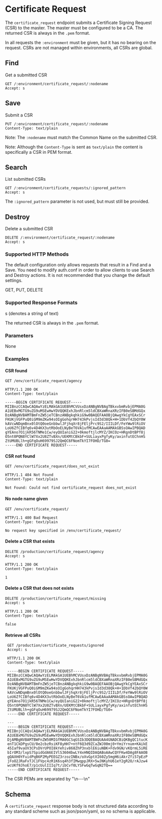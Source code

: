 Certificate Request
=============

The `certificate_request` endpoint submits a Certificate Signing Request (CSR)
to the master.  The master must be configured to be a CA.  The returned
CSR is always in the `.pem` format.

In all requests the `:environment` must be given, but it has no bearing on the request. CSRs are not managed within environments, all CSRs are global.

Find
----

Get a submitted CSR

    GET /:environment/certificate_request/:nodename
    Accept: s

Save
----

Submit a CSR

    PUT /:environment/certificate_request/:nodename
    Content-Type: text/plain

Note: The `:nodename` must match the Common Name on the submitted CSR.

Note: Although the `Content-Type` is sent as `text/plain` the content is
specifically a CSR in PEM format.

Search
----

List submitted CSRs

    GET /:environment/certificate_requests/:ignored_pattern
    Accept: s

The `:ignored_pattern` parameter is not used, but must still be provided.

Destroy
----

Delete a submitted CSR

    DELETE /:environment/certificate_request/:nodename
    Accept: s

### Supported HTTP Methods

The default configuration only allows requests that result in a Find and a
Save. You need to modify auth.conf in order to allow clients to use Search and
Destroy actions. It is not recommended that you change the default settings.

GET, PUT, DELETE

### Supported Response Formats

s (denotes a string of text)

The returned CSR is always in the `.pem` format.

### Parameters

None

### Examples

#### CSR found

    GET /env/certificate_request/agency

    HTTP/1.1 200 OK
    Content-Type: text/plain

    -----BEGIN CERTIFICATE REQUEST-----
    MIIBnzCCAQwCAQAwYzELMAkGA1UEBhMCVUsxDzANBgNVBAgTBkxvbmRvbjEPMA0G
    A1UEBxMGTG9uZG9uMSEwHwYDVQQKExhJbnRlcm5ldCBXaWRnaXRzIFB0eSBMdGQx
    DzANBgNVBAMTBmFnZW5jeTCBnzANBgkqhkiG9w0BAQEFAAOBjQAwgYkCgYEAxSCr
    FKUKjVGFPuQ0iGM9mZKw94sOIgGohqrHH743kPvjsId3d38Qk+H+1DbVf42bQY0W
    kAVcwNDqmBnx0lOtQ0oeGnbbwlJFjhqXr8jFEljPrc9S2/IIILDf/FeYWw9lRiOV
    LoU6ZfCIBfq6v4D4KX3utRbOoELNyBeT6VA1ufMCAwEAAaAAMAkGBSsOAwIPBQAD
    gYEAno7O1jkR56TNMe1Cw/eyQUIaniG22+0kmoftjlcMYZ/IKCOz+HRgnDtBPf8j
    O5nt0PQN8YClW7Xx2U8ZTvBXn/UEKMtCBkbF+SULiayxPgfyKy/axinfutEChnHS
    ZtUMUBLlh+gGFqOuH69979SJ2QmQC6FNomTkYI7FOHD/TG0=
    -----END CERTIFICATE REQUEST-----

#### CSR not found

    GET /env/certificate_request/does_not_exist

    HTTP/1.1 404 Not Found
    Content-Type: text/plain

    Not Found: Could not find certificate_request does_not_exist

#### No node name given

    GET /env/certificate_request/

    HTTP/1.1 400 Bad Request
    Content-Type: text/plain

    No request key specified in /env/certificate_request/

#### Delete a CSR that exists

    DELETE /production/certificate_request/agency
    Accept: s

    HTTP/1.1 200 OK
    Content-Type: text/plain

    1

#### Delete a CSR that does not exists

    DELETE /production/certificate_request/missing
    Accept: s

    HTTP/1.1 200 OK
    Content-Type: text/plain

    false

#### Retrieve all CSRs

     GET /production/certificate_requests/ignored
     Accept: s

     HTTP/1.1 200 OK
     Content-Type: text/plain

     -----BEGIN CERTIFICATE REQUEST-----
     MIIBnzCCAQwCAQAwYzELMAkGA1UEBhMCVUsxDzANBgNVBAgTBkxvbmRvbjEPMA0G
     A1UEBxMGTG9uZG9uMSEwHwYDVQQKExhJbnRlcm5ldCBXaWRnaXRzIFB0eSBMdGQx
     DzANBgNVBAMTBmFnZW5jeTCBnzANBgkqhkiG9w0BAQEFAAOBjQAwgYkCgYEAxSCr
     FKUKjVGFPuQ0iGM9mZKw94sOIgGohqrHH743kPvjsId3d38Qk+H+1DbVf42bQY0W
     kAVcwNDqmBnx0lOtQ0oeGnbbwlJFjhqXr8jFEljPrc9S2/IIILDf/FeYWw9lRiOV
     LoU6ZfCIBfq6v4D4KX3utRbOoELNyBeT6VA1ufMCAwEAAaAAMAkGBSsOAwIPBQAD
     gYEAno7O1jkR56TNMe1Cw/eyQUIaniG22+0kmoftjlcMYZ/IKCOz+HRgnDtBPf8j
     O5nt0PQN8YClW7Xx2U8ZTvBXn/UEKMtCBkbF+SULiayxPgfyKy/axinfutEChnHS
     ZtUMUBLlh+gGFqOuH69979SJ2QmQC6FNomTkYI7FOHD/TG0=
     -----END CERTIFICATE REQUEST-----

     ---
     -----BEGIN CERTIFICATE REQUEST-----
     MIIBnjCCAQsCAQAwYjELMAkGA1UEBhMCVUsxDzANBgNVBAgTBkxvbmRvbjEPMA0G
     A1UEBxMGTG9uZG9uMSEwHwYDVQQKExhJbnRlcm5ldCBXaWRnaXRzIFB0eSBMdGQx
     DjAMBgNVBAMTBWFnZW50MIGfMA0GCSqGSIb3DQEBAQUAA4GNADCBiQKBgQC1tucK
     enT1CkDPgsCU/0e2cbzRsiKF8yHH7+ntF6Q3d9ZCaZWJ00mj0+YmiYrnum+KAikE
     45Iaf9vaUV3CPsDVrUPOI8kYehiv868ZhP3nxblE6iuNBK+Fdv9GN/vKQrmL5iRE
     bIrOM3/lxpS7SpidGdA6EIVlS3604bwLY4xHNQIDAQABoAAwCQYFKw4DAg8FAAOB
     gQAXH0YFuidPqB6P2MyPEEGZ3rzozINBx/oXvGptXI60Zy5mgH6iAkrZfi57pEzP
     jFoO2JRaFxTJC1FVpc4zR1K6sq4h3fIMwqppJRX+5wJNKyhU61eY2gR2O/rAJzw4
     wcUKf9JhoE7/p1cUulIIIq7t/ibCvf0LYSFwGqTwGqN2TQ==
     -----END CERTIFICATE REQUEST-----

The CSR PEMs are separated by "\n---\n"

Schema
------

A `certificate_request` response body is not structured data according to any
standard scheme such as json/pson/yaml, so no schema is applicable.
